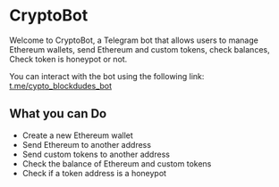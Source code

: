 # CryptoBot

Welcome to CryptoBot, a Telegram bot that allows users to manage Ethereum wallets, send Ethereum and custom tokens, check balances, Check token is honeypot or not.

You can interact with the bot using the following link: [t.me/cypto_blockdudes_bot](https://t.me/cypto_blockdudes_bot)

## What you can Do

- Create a new Ethereum wallet
- Send Ethereum to another address
- Send custom tokens to another address
- Check the balance of Ethereum and custom tokens
- Check if a token address is a honeypot